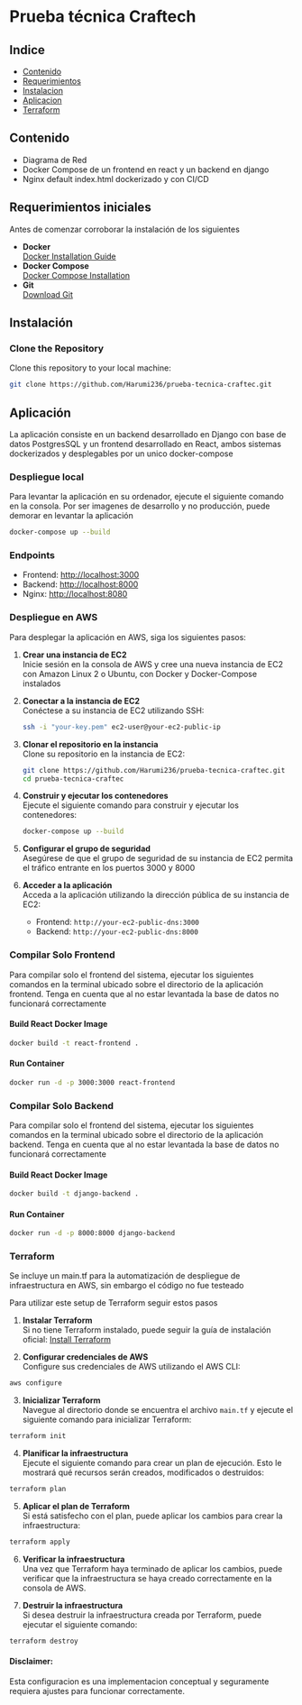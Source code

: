 # Prueba técnica Craftech

## Indice
- [Contenido](#contenido)
- [Requerimientos](#requerimientos-iniciales)
- [Instalacion](#instalación)
- [Aplicacion](#aplicación)
- [Terraform](#terraform)

## Contenido
- Diagrama de Red
- Docker Compose de un frontend en react y un backend en django
- Nginx default index.html dockerizado y con CI/CD

## Requerimientos iniciales

Antes de comenzar corroborar la instalación de los siguientes

- **Docker**  
  [Docker Installation Guide](https://docs.docker.com/get-docker/)
- **Docker Compose**  
  [Docker Compose Installation](https://docs.docker.com/compose/install/)
- **Git**  
  [Download Git](https://git-scm.com/)


## Instalación
### Clone the Repository

Clone this repository to your local machine:

```bash
git clone https://github.com/Harumi236/prueba-tecnica-craftec.git
```
## Aplicación

La aplicación consiste en un backend desarrollado en Django con base de datos PostgresSQL y un frontend desarrollado en React, ambos sistemas dockerizados y desplegables por un unico docker-compose

### Despliegue local

Para levantar la aplicación en su ordenador, ejecute el siguiente comando en la consola. Por ser imagenes de desarrollo y no producción, puede demorar en levantar la aplicación
```bash
docker-compose up --build
```

### Endpoints

- Frontend: [http://localhost:3000](http://localhost:3000)
- Backend: [http://localhost:8000](http://localhost:8000)
- Nginx: [http://localhost:8080](http://localhost:8080)

### Despliegue en AWS

Para desplegar la aplicación en AWS, siga los siguientes pasos:

1. **Crear una instancia de EC2**  
    Inicie sesión en la consola de AWS y cree una nueva instancia de EC2 con Amazon Linux 2 o Ubuntu, con Docker y Docker-Compose instalados

2. **Conectar a la instancia de EC2**  
    Conéctese a su instancia de EC2 utilizando SSH:
    ```bash
    ssh -i "your-key.pem" ec2-user@your-ec2-public-ip
    ```

3. **Clonar el repositorio en la instancia**  
    Clone su repositorio en la instancia de EC2:
    ```bash
    git clone https://github.com/Harumi236/prueba-tecnica-craftec.git
    cd prueba-tecnica-craftec
    ```

4. **Construir y ejecutar los contenedores**  
    Ejecute el siguiente comando para construir y ejecutar los contenedores:
    ```bash
    docker-compose up --build
    ```

5. **Configurar el grupo de seguridad**  
    Asegúrese de que el grupo de seguridad de su instancia de EC2 permita el tráfico entrante en los puertos 3000 y 8000

6. **Acceder a la aplicación**  
    Acceda a la aplicación utilizando la dirección pública de su instancia de EC2:
    - Frontend: `http://your-ec2-public-dns:3000`
    - Backend: `http://your-ec2-public-dns:8000`
    
### Compilar Solo Frontend
Para compilar solo el frontend del sistema, ejecutar los siguientes comandos en la terminal ubicado sobre el directorio de la aplicación frontend. Tenga en cuenta que al no estar levantada la base de datos no funcionará correctamente

#### Build React Docker Image
```bash
docker build -t react-frontend .
```
#### Run Container
```bash
docker run -d -p 3000:3000 react-frontend
```

### Compilar Solo Backend
Para compilar solo el frontend del sistema, ejecutar los siguientes comandos en la terminal ubicado sobre el directorio de la aplicación backend. Tenga en cuenta que al no estar levantada la base de datos no funcionará correctamente

#### Build React Docker Image
```bash
docker build -t django-backend .
```
#### Run Container
```bash
docker run -d -p 8000:8000 django-backend
```

### Terraform
Se incluye un main.tf para la automatización de despliegue de infraestructura en AWS, sin embargo el código no fue testeado

Para utilizar este setup de Terraform seguir estos pasos

1. **Instalar Terraform**   
  Si no tiene Terraform instalado, puede seguir la guía de instalación oficial: [Install Terraform](https://learn.hashicorp.com/tutorials/terraform/install-cli)

2. **Configurar credenciales de AWS**  
  Configure sus credenciales de AWS utilizando el AWS CLI:
  ```bash
  aws configure
  ```

3. **Inicializar Terraform**  
  Navegue al directorio donde se encuentra el archivo `main.tf` y ejecute el siguiente comando para inicializar Terraform:
  ```bash
  terraform init
  ```

4. **Planificar la infraestructura**  
  Ejecute el siguiente comando para crear un plan de ejecución. Esto le mostrará qué recursos serán creados, modificados o destruidos:
  ```bash
  terraform plan
  ```

5. **Aplicar el plan de Terraform**  
  Si está satisfecho con el plan, puede aplicar los cambios para crear la infraestructura:
  ```bash
  terraform apply
  ```

6. **Verificar la infraestructura**  
  Una vez que Terraform haya terminado de aplicar los cambios, puede verificar que la infraestructura se haya creado correctamente en la consola de AWS.

7. **Destruir la infraestructura**  
  Si desea destruir la infraestructura creada por Terraform, puede ejecutar el siguiente comando:
  ```bash
  terraform destroy
  ```

#### Disclaimer: 
Esta configuracion es una implementacion conceptual y seguramente requiera ajustes para funcionar correctamente.